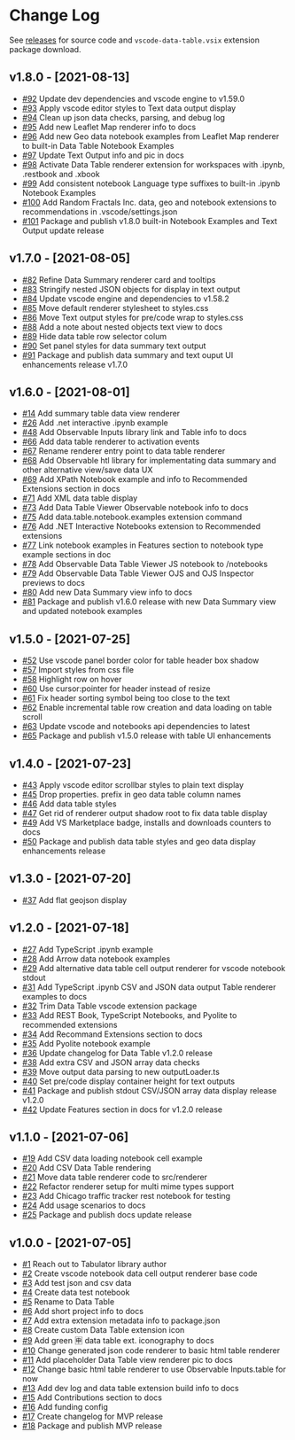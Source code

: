 # Change Log

See [releases](https://github.com/RandomFractals/vscode-data-table/releases) for source code and `vscode-data-table.vsix` extension package download.

## v1.8.0 - [2021-08-13]
- [#92](https://github.com/RandomFractals/vscode-data-table/issues/92)
Update dev dependencies and vscode engine to v1.59.0
- [#93](https://github.com/RandomFractals/vscode-data-table/issues/93)
Apply vscode editor styles to Text data output display
- [#94](https://github.com/RandomFractals/vscode-data-table/issues/94)
Clean up json data checks, parsing, and debug log
- [#95](https://github.com/RandomFractals/vscode-data-table/issues/95)
Add new Leaflet Map renderer info to docs
- [#96](https://github.com/RandomFractals/vscode-data-table/issues/96)
Add new Geo data notebook examples from Leaflet Map renderer to built-in Data Table Notebook Examples
- [#97](https://github.com/RandomFractals/vscode-data-table/issues/97)
Update Text Output info and pic in docs
- [#98](https://github.com/RandomFractals/vscode-data-table/issues/98)
Activate Data Table renderer extension for workspaces with .ipynb, .restbook and .xbook
- [#99](https://github.com/RandomFractals/vscode-data-table/issues/99)
Add consistent notebook Language type suffixes to built-in .ipynb Notebook Examples
- [#100](https://github.com/RandomFractals/vscode-data-table/issues/100)
Add Random Fractals Inc. data, geo and notebook extensions to recommendations in .vscode/settings.json
- [#101](https://github.com/RandomFractals/vscode-data-table/issues/101)
Package and publish v1.8.0 built-in Notebook Examples and Text Output update release 

## v1.7.0 - [2021-08-05]
- [#82](https://github.com/RandomFractals/vscode-data-table/issues/82)
Refine Data Summary renderer card and tooltips
- [#83](https://github.com/RandomFractals/vscode-data-table/issues/83)
Stringify nested JSON objects for display in text output
- [#84](https://github.com/RandomFractals/vscode-data-table/issues/84)
Update vscode engine and dependencies to v1.58.2
- [#85](https://github.com/RandomFractals/vscode-data-table/issues/85)
Move default renderer stylesheet to styles.css
- [#86](https://github.com/RandomFractals/vscode-data-table/issues/86)
Move Text output styles for pre/code wrap to styles.css
- [#88](https://github.com/RandomFractals/vscode-data-table/issues/88)
Add a note about nested objects text view to docs
- [#89](https://github.com/RandomFractals/vscode-data-table/issues/89)
Hide data table row selector colum
- [#90](https://github.com/RandomFractals/vscode-data-table/issues/90)
Set panel styles for data summary text output
- [#91](https://github.com/RandomFractals/vscode-data-table/issues/91)
Package and publish data summary and text ouput UI enhancements release v1.7.0

## v1.6.0 - [2021-08-01]
- [#14](https://github.com/RandomFractals/vscode-data-table/issues/14)
Add summary table data view renderer
- [#26](https://github.com/RandomFractals/vscode-data-table/issues/26)
Add .net interactive .ipynb example
- [#48](https://github.com/RandomFractals/vscode-data-table/issues/48)
Add Observable Inputs library link and Table info to docs
- [#66](https://github.com/RandomFractals/vscode-data-table/issues/66)
Add data table renderer to activation events
- [#67](https://github.com/RandomFractals/vscode-data-table/issues/67)
Rename renderer entry point to data table renderer
- [#68](https://github.com/RandomFractals/vscode-data-table/issues/68)
Add Observable htl library for implementating data summary and other alternative view/save data UX
- [#69](https://github.com/RandomFractals/vscode-data-table/issues/69)
Add XPath Notebook example and info to Recommended Extensions section in docs 
- [#71](https://github.com/RandomFractals/vscode-data-table/issues/71)
Add XML data table display
- [#73](https://github.com/RandomFractals/vscode-data-table/issues/73)
Add Data Table Viewer Observable notebook info to docs
- [#75](https://github.com/RandomFractals/vscode-data-table/issues/75)
Add data.table.notebook.examples extension command
- [#76](https://github.com/RandomFractals/vscode-data-table/issues/76)
Add .NET Interactive Notebooks extension to Recommended extensions
- [#77](https://github.com/RandomFractals/vscode-data-table/issues/77)
Link notebook examples in Features section to notebook type example sections in doc
- [#78](https://github.com/RandomFractals/vscode-data-table/issues/78)
Add Observable Data Table Viewer JS notebook to /notebooks
- [#79](https://github.com/RandomFractals/vscode-data-table/issues/79)
Add Observable Data Table Viewer OJS and OJS Inspector previews to docs
- [#80](https://github.com/RandomFractals/vscode-data-table/issues/80)
Add new Data Summary view info to docs 
- [#81](https://github.com/RandomFractals/vscode-data-table/issues/81)
Package and publish v1.6.0 release with new Data Summary view and updated notebook examples

## v1.5.0 - [2021-07-25]
- [#52](https://github.com/RandomFractals/vscode-data-table/issues/52)
Use vscode panel border color for table header box shadow
- [#57](https://github.com/RandomFractals/vscode-data-table/pull/57)
Import styles from css file
- [#58](https://github.com/RandomFractals/vscode-data-table/pull/58)
Highlight row on hover
- [#60](https://github.com/RandomFractals/vscode-data-table/pull/60)
Use cursor:pointer for header instead of resize
- [#61](https://github.com/RandomFractals/vscode-data-table/pull/61)
Fix header sorting symbol being too close to the text
- [#62](https://github.com/RandomFractals/vscode-data-table/issues/62)
Enable incremental table row creation and data loading on table scroll
- [#63](https://github.com/RandomFractals/vscode-data-table/issues/63)
Update vscode and notebooks api dependencies to latest
- [#65](https://github.com/RandomFractals/vscode-data-table/issues/65)
Package and publish v1.5.0 release with table UI enhancements 

## v1.4.0 - [2021-07-23]
- [#43](https://github.com/RandomFractals/vscode-data-table/issues/43)
Apply vscode editor scrollbar styles to plain text display
- [#45](https://github.com/RandomFractals/vscode-data-table/issues/45)
Drop properties. prefix in geo data table column names
- [#46](https://github.com/RandomFractals/vscode-data-table/issues/46)
Add data table styles
- [#47](https://github.com/RandomFractals/vscode-data-table/issues/47)
Get rid of renderer output shadow root to fix data table display
- [#49](https://github.com/RandomFractals/vscode-data-table/issues/49)
Add VS Marketplace badge, installs and downloads counters to docs
- [#50](https://github.com/RandomFractals/vscode-data-table/issues/50)
Package and publish data table styles and geo data display enhancements release

## v1.3.0 - [2021-07-20]
- [#37](https://github.com/RandomFractals/vscode-data-table/issues/37)
Add flat geojson display

## v1.2.0 - [2021-07-18]
- [#27](https://github.com/RandomFractals/vscode-data-table/issues/27)
Add TypeScript .ipynb example
- [#28](https://github.com/RandomFractals/vscode-data-table/issues/28)
Add Arrow data notebook examples
- [#29](https://github.com/RandomFractals/vscode-data-table/issues/29)
Add alternative data table cell output renderer for vscode notebook stdout
- [#31](https://github.com/RandomFractals/vscode-data-table/issues/31)
Add TypeScript .ipynb CSV and JSON data output Table renderer examples to docs
- [#32](https://github.com/RandomFractals/vscode-data-table/issues/32)
Trim Data Table vscode extension package
- [#33](https://github.com/RandomFractals/vscode-data-table/issues/33)
Add REST Book, TypeScript Notebooks, and Pyolite to recommended extensions
- [#34](https://github.com/RandomFractals/vscode-data-table/issues/34)
Add Recommand Extensions section to docs
- [#35](https://github.com/RandomFractals/vscode-data-table/issues/35)
Add Pyolite notebook example
- [#36](https://github.com/RandomFractals/vscode-data-table/issues/36)
Update changelog for Data Table v1.2.0 release
- [#38](https://github.com/RandomFractals/vscode-data-table/issues/38)
Add extra CSV and JSON array data checks
- [#39](https://github.com/RandomFractals/vscode-data-table/issues/39)
Move output data parsing to new outputLoader.ts
- [#40](https://github.com/RandomFractals/vscode-data-table/issues/40)
Set pre/code display container height for text outputs
- [#41](https://github.com/RandomFractals/vscode-data-table/issues/41)
Package and publish stdout CSV/JSON array data display release v1.2.0
- [#42](https://github.com/RandomFractals/vscode-data-table/issues/42)
Update Features section in docs for v1.2.0 release

## v1.1.0 - [2021-07-06]
- [#19](https://github.com/RandomFractals/vscode-data-table/issues/19)
Add CSV data loading notebook cell example
- [#20](https://github.com/RandomFractals/vscode-data-table/issues/20)
Add CSV Data Table rendering
- [#21](https://github.com/RandomFractals/vscode-data-table/issues/21)
Move data table renderer code to src/renderer
- [#22](https://github.com/RandomFractals/vscode-data-table/issues/22)
Refactor renderer setup for multi mime types support
- [#23](https://github.com/RandomFractals/vscode-data-table/issues/23)
Add Chicago traffic tracker rest notebook for testing
- [#24](https://github.com/RandomFractals/vscode-data-table/issues/24)
Add usage scenarios to docs
- [#25](https://github.com/RandomFractals/vscode-data-table/issues/25)
Package and publish docs update release

## v1.0.0 - [2021-07-05]
- [#1](https://github.com/RandomFractals/vscode-data-table/issues/1)
Reach out to Tabulator library author
- [#2](https://github.com/RandomFractals/vscode-data-table/issues/2)
Create vscode notebook data cell output renderer base code
- [#3](https://github.com/RandomFractals/vscode-data-table/issues/3)
Add test json and csv data
- [#4](https://github.com/RandomFractals/vscode-data-table/issues/4)
Create data test notebook
- [#5](https://github.com/RandomFractals/vscode-data-table/issues/5)
Rename to Data Table
- [#6](https://github.com/RandomFractals/vscode-data-table/issues/6)
Add short project info to docs
- [#7](https://github.com/RandomFractals/vscode-data-table/issues/7)
Add extra extension metadata info to package.json
- [#8](https://github.com/RandomFractals/vscode-data-table/issues/8)
Create custom Data Table extension icon
- [#9](https://github.com/RandomFractals/vscode-data-table/issues/9)
Add green 🈸 data table ext. iconography to docs
- [#10](https://github.com/RandomFractals/vscode-data-table/issues/10)
Change generated json code renderer to basic html table renderer
- [#11](https://github.com/RandomFractals/vscode-data-table/issues/11)
Add placeholder Data Table view renderer pic to docs
- [#12](https://github.com/RandomFractals/vscode-data-table/issues/12)
Change basic html table renderer to use Observable Inputs.table for now 
- [#13](https://github.com/RandomFractals/vscode-data-table/issues/13)
Add dev log and data table extension build info to docs
- [#15](https://github.com/RandomFractals/vscode-data-table/issues/15)
Add Contributions section to docs
- [#16](https://github.com/RandomFractals/vscode-data-table/issues/16)
Add funding config
- [#17](https://github.com/RandomFractals/vscode-data-table/issues/17)
Create changelog for MVP release
- [#18](https://github.com/RandomFractals/vscode-data-table/issues/18)
Package and publish MVP release
